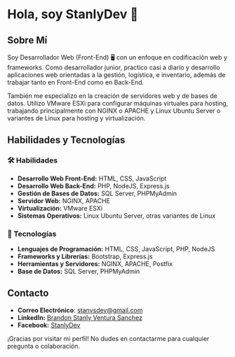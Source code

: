# Hola, soy StanlyDev 👋

## Sobre Mí

Soy Desarrollador Web (Front-End) 🖥️ con un enfoque en codificación web y frameworks. Como desarrollador junior, practico casi a diario y desarrollo aplicaciones web orientadas a la gestión, logística, e inventario, además de trabajar tanto en Front-End como en Back-End.

También me especializo en la creación de servidores web y de bases de datos. Utilizo VMware ESXi para configurar máquinas virtuales para hosting, trabajando principalmente con NGINX o APACHE y Linux Ubuntu Server o variantes de Linux para hosting y virtualización.

## Habilidades y Tecnologías

### 🛠️ Habilidades

- **Desarrollo Web Front-End:** HTML, CSS, JavaScript
- **Desarrollo Web Back-End:** PHP, NodeJS, Express.js
- **Gestión de Bases de Datos:** SQL Server, PHPMyAdmin
- **Servidor Web:** NGINX, APACHE
- **Virtualización:** VMware ESXi
- **Sistemas Operativos:** Linux Ubuntu Server, otras variantes de Linux

### 🔧 Tecnologías

- **Lenguajes de Programación:** HTML, CSS, JavaScript, PHP, NodeJS
- **Frameworks y Librerías:** Bootstrap, Express.js
- **Herramientas y Servidores:** NGINX, APACHE, Postfix
- **Base de Datos:** SQL Server, PHPMyAdmin

## Contacto

- **Correo Electrónico**: [stanvsdev@gmail.com](mailto:stanvsdev@gmail.com)
- **LinkedIn:** [Brandon Stanly Ventura Sanchez](https://www.linkedin.com/in/brandon-stanly-ventura-sanchez-bb5b37242/)
- **Facebook:** [StanlyDev](https://www.facebook.com/profile.php?id=61562996433629&is_tour_dismissed)

¡Gracias por visitar mi perfil! No dudes en contactarme para cualquier pregunta o colaboración.
